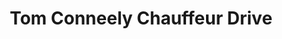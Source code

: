 ---
title: "Tom Conneely Chauffeur Drive"
address: "72, Dalysfort Road, Salthill, Co. Galway"
tel: "+353 (0)86 816 4226"
county: "Galway"
category: "Chauffeur Services"
type: "Content"
lat: "53.26264953613281"
lng: "-9.072722434997559"
---